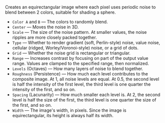 Creates an equirectangular image where each pixel uses periodic noise to blend between 2 colors, suitable for shading a sphere.

   - `Color A` and `B` — The colors to randomly blend.
   - `Center` — Moves the noise in 3D.
   - `Scale` — The size of the noise pattern.  At smaller values, the noise ripples are more closely packed together.
   - `Type` — Whether to render gradient (soft, Perlin-style) noise, value noise, cellular (ridged, Worley/Voronoi-style) noise, or a grid of dots.
   - `Grid` — Whether the noise grid is rectangular or triangular.
   - `Range` — Increases contrast by focusing on part of the output value range.  Values are clamped to the specified range, then normalized.
   - `Levels` (Octaves) — How many layers of noise to blend together.
   - `Roughness` (Persistence) — How much each level contributes to the composite image.  At 1, all noise levels are equal.  At 0.5, the second level is half the intensity of the first level, the third level is one quarter the intensity of the first, and so on.
   - `Spacing` (Lacunarity) — How much smaller each level is.  At 2, the second level is half the size of the first, the third level is one quarter the size of the first, and so on.
   - `Width` — The image's width, in pixels.  Since the image is equirectangular, its height is always half its width.
